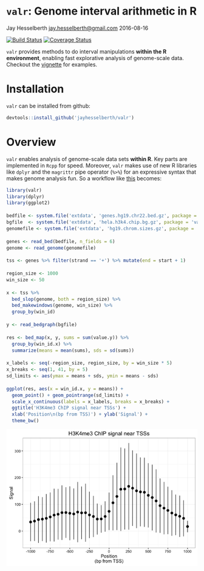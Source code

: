 `valr`: Genome interval arithmetic in R
================
Jay Hesselberth <jay.hesselberth@gmail.com>
2016-08-16

[![Build Status](https://travis-ci.org/jayhesselberth/valr.svg?branch=master)](https://travis-ci.org/jayhesselberth/valr) [![Coverage Status](https://img.shields.io/codecov/c/github/jayhesselberth/valr/master.svg)](https://codecov.io/github/jayhesselberth/valr?branch=master)

`valr` provides methods to do interval manipulations **within the R environment**, enabling fast explorative analysis of genome-scale data. Checkout the [vignette](http://rpubs.com/jayhesselberth/valr) for examples.

Installation
============

`valr` can be installed from github:

``` r
devtools::install_github('jayhesselberth/valr')
```

Overview
========

`valr` enables analysis of genome-scale data sets **within R**. Key parts are implemented in `Rcpp` for speed. Moreover, `valr` makes use of new R libraries like `dplyr` and the `magrittr` pipe operator (`%>%`) for an expressive syntax that makes genome analysis fun. So a workflow like [this](https://github.com/arq5x/bedtools-protocols/blob/master/bedtools.md#bp3-plot-transcription-factor-occupancy-surrounding-the-transcription-start-site) becomes:

``` r
library(valr)
library(dplyr)
library(ggplot2)

bedfile <- system.file('extdata', 'genes.hg19.chr22.bed.gz', package = 'valr')
bgfile  <- system.file('extdata', 'hela.h3k4.chip.bg.gz', package = 'valr')
genomefile <- system.file('extdata', 'hg19.chrom.sizes.gz', package = 'valr')

genes <- read_bed(bedfile, n_fields = 6)
genome <- read_genome(genomefile)

tss <- genes %>% filter(strand == '+') %>% mutate(end = start + 1)

region_size <- 1000
win_size <- 50

x <- tss %>%
  bed_slop(genome, both = region_size) %>%
  bed_makewindows(genome, win_size) %>%
  group_by(win_id)

y <- read_bedgraph(bgfile)

res <- bed_map(x, y, sums = sum(value.y)) %>%
  group_by(win_id.x) %>%
  summarize(means = mean(sums), sds = sd(sums))

x_labels <- seq(-region_size, region_size, by = win_size * 5)
x_breaks <- seq(1, 41, by = 5)
sd_limits <- aes(ymax = means + sds, ymin = means - sds)

ggplot(res, aes(x = win_id.x, y = means)) +
  geom_point() + geom_pointrange(sd_limits) + 
  scale_x_continuous(labels = x_labels, breaks = x_breaks) + 
  ggtitle('H3K4me3 ChIP signal near TSSs') +
  xlab('Position\n(bp from TSS)') + ylab('Signal') +
  theme_bw()
```

<img src="README-tss_signal_example-1.png" style="display: block; margin: auto;" />

